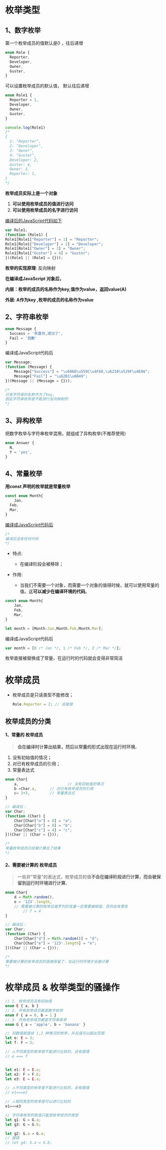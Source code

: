 # 枚举类型

## 1、数字枚举

第一个枚举成员的值默认是0 ，往后递增

```typescript
enum Role {
  Reporter,
  Developer,
  Owner,
  Guster,
}
```

可以设置枚举成员的默认值， 默认往后递增

```typescript
enum Role1 {
  Reporter = 1,
  Developer,
  Owner,
  Guster,
}

console.log(Role1)
/*
{
  1: "Reporter",
  2: "Developer",
  3: "Owner",
  4: "Guster",
  Developer: 2,
  Guster: 4,
  Owner: 3,
  Reporter: 1,
}
*/
```

**枚举成员实际上是一个对象**

1. **可以使用枚举成员的值进行访问**
2. **可以使用枚举成员的名字进行访问**

[编译后的JavaScript代码如下](https://www.tslang.cn/play/index.html)

```typescript
var Role1;
(function (Role1) {
Role1[Role1["Reporter"] = 1] = "Reporter";
Role1[Role1["Developer"] = 2] = "Developer";
Role1[Role1["Owner"] = 3] = "Owner";
Role1[Role1["Guster"] = 4] = "Guster";
})(Role1 || (Role1 = {}));
```

**枚举的实现原理**: 反向映射

**在编译成JavaScript 对象后，**

**内层：枚举的成员的名称作为key,值作为value，返回value(A)**

**外层: A作为key ,枚举的成员的名称作为value**

## 2、字符串枚举

```typescript
enum Message {
  Success = '恭喜你,成功了',
  Fail = '抱歉'
}
```

编译成JavaScript代码后

```typescript
var Message;
(function (Message) {
    Message["Success"] = "\u606D\u559C\u4F60,\u6210\u529F\u4E86";
    Message["Fail"] = "\u62B1\u6B49";
})(Message || (Message = {}));

/*
只有字符串的名称作为了key, 
因此字符串枚举是不能进行反向映射的
*/
```

## 3、异构枚举

把数字枚举与字符串枚举混用，就组成了异构枚举(不推荐使用)

```ts
enum Answer {
  N,
  Y = 'yes',
}
```

## 4、常量枚举

**用const 声明的枚举就是常量枚举**

```typescript
const enum Month{
	Jan,
  Feb,
  Mar,
}
```

[编译成JavaScript代码后](https://www.tslang.cn/play/index.html)

```typescript
/*
编译后没有任何代码
*/
```

* 特点: 
  * 在编译阶段会被移除；

* 作用:
  * 当我们不需要一个对象，而需要一个对象的值得时候，就可以使用常量的值。这**可以减少在编译环境的代码**。

```typescript
const enum Month{
    Jan,
    Feb,
    Mar,
}

let month = [Month.Jan,Month.Feb,Month.Mar];
```

编译成JavaScript代码后

```typescript
var month = [0 /* Jan */, 1 /* Feb */, 2 /* Mar */];
```

枚举直接被替换成了常量，在运行时的代码就会变得非常简洁

# 枚举成员

* 枚举成员是只读类型不能修改；

  ```typescript
  Role.Reporter = 2; // 会报错
  ```

## 枚举成员的分类

#### 1、常量的 枚举成员

>  **会在编译时计算出结果，然后以常量的形式出现在运行时环境**。

1. 没有初始值的情况；
2. 对已有枚举成员的引用；
3. 常量表达式

```typescript
enum Char{
    a,						// 没有初始值的情况
    b =Char.a,		// 对已有枚举成员的引用
    c= 1+3,		  	// 常量表达式
}

// 编译后：
var Char;
(function (Char) {
    Char[Char["a"] = 0] = "a";
    Char[Char["b"] = 0] = "b";
    Char[Char["c"] = 4] = "c";
})(Char || (Char = {}));

/*
常量枚举成员已经被计算出了结果
*/
```

#### 2、需要被计算的 枚举成员

> 一些非"常量"的表达式，枚举成员的值**不会在编译阶段进行计算，而会被保留到运行时环境进行计算**。

```typescript
enum Char{
    d = Math.random(),
    e = '123'.length,  
  	// 需要被计算的枚举后面罗列的变量一定需要被赋值，否则会有警告
 		// f = 4
}

// 编译后：
var Char;
(function (Char) {
    Char[Char["d"] = Math.random()] = "d";
    Char[Char["e"] = '123'.length] = "e";
})(Char || (Char = {}));

/*
需要被计算的枚举成员的值被保留了，在运行时环境才会被计算
*/
```

# 枚举成员 & 枚举类型的骚操作

```typescript
// 1. 枚举成员没有初始值
enum E { a, b }
// 2. 所有枚举成员都是数字枚举
enum F { a = 0, b = 1 }
// 3. 所有枚举成员都是字符串枚举
enum G { a = 'apple', b = 'banana' }

// 将数值赋值给 1,2 种情况的枚举，并且值可以超出范围
let e: E = 3;
let f: F = 3;

// ⚠️不同类型的枚举是不能进行比较的，会有报错
// e === f


let e1: E = E.a;
let e2: F = F.b;
let e3: E = E.a;

// ⚠️不同类型的枚举是不能进行比较的，会有报错
// e1===e2

// ⚠️相同类型的枚举是可以进行比较的
e1===e3

// 字符串枚举的取值只能是枚举成员的类型
let g1: G = G.a;
let g3: G = G.b;

let g2: G.a = G.a;
// 报错
// let g4: G.a = G.b;
```
